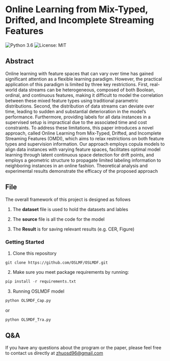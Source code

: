 # Online Learning from Mix-Typed, Drifted, and Incomplete Streaming Features

![Python 3.6](https://img.shields.io/badge/python-3.6-green.svg)
![License: MIT](https://img.shields.io/badge/License-MIT-green.svg)

## Abstract
Online learning with feature spaces that can vary over time has gained significant attention as a flexible learning paradigm. However, the practical application of this paradigm is limited by three key restrictions. First, real-world data streams can be heterogeneous, composed of both Boolean, ordinal, and continuous features, making it difficult to model the correlation between these mixed feature types using traditional parametric distributions. Second, the distribution of data streams can deviate over time, leading to sudden and substantial deterioration in the model’s performance. Furthermore, providing labels for all data instances in a supervised setup is impractical due to the associated time and cost constraints. To address these limitations, this paper introduces a novel approach, called Online Learning from Mix-Typed, Drifted, and Incomplete Streaming Features (OMDI), which aims to relax restrictions on both feature types and supervision information. Our approach employs copula models to align data instances with varying feature spaces, facilitates optimal model learning through latent continuous space detection for drift points, and employs a geometric structure to propagate limited labeling information to neighboring instances in an online fashion. Theoretical analysis and experimental results demonstrate the efficacy of the proposed approach

## File

The overall framework of this project is designed as follows
1. The **dataset** file is used to hold the datasets and lables

2. The **source** file is all the code for the model

3. The **Result** is for saving relevant results (e.g. CER, Figure)

### Getting Started
1. Clone this repository

```
git clone https://github.com/OSLMF/OSLMDF.git
```

2. Make sure you meet package requirements by running:

```python
pip install -r requirements.txt
```

3. Running OSLMDF model

```python
python OLSMDF_Cap.py
```

or 

```python
python OLSMDF_Tra.py
```

## Q&A
If you have any questions about the program or the paper, please feel free to contact us directly at zhuosd96@gmail.com

